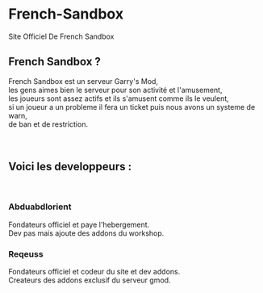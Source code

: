# French-Sandbox
Site Officiel De French Sandbox <br>

## French Sandbox ?
  French Sandbox est un serveur Garry's Mod, <br>
  les gens aimes bien le serveur pour son activité et l'amusement, <br>
  les joueurs sont assez actifs et ils s'amusent comme ils le veulent, <br>
  si un joueur a un probleme il fera un ticket puis nous avons un systeme de warn, <br>
  de ban et de restriction. <br>
  <br>
  <br>
## Voici les developpeurs :
<br>

### Abduabdlorient
  Fondateurs officiel et paye l'hebergement. <br>
  Dev pas mais ajoute des addons du workshop. <br>

### Reqeuss
  Fondateurs officiel et codeur du site et dev addons. <br>
  Createurs des addons exclusif du serveur gmod. <br>
